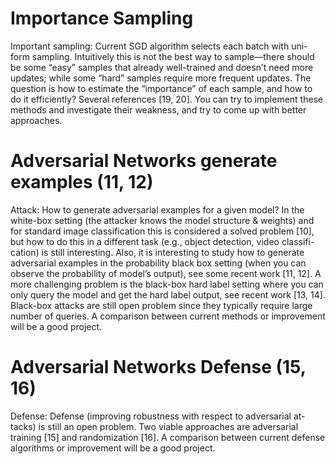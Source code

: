 # Importance Sampling
Important sampling: Current SGD algorithm selects each batch with uni- form sampling. Intuitively this is not the best way to sample—there should be some “easy” samples that already well-trained and doesn’t need more updates; while some “hard” samples require more frequent updates. The question is how to estimate the “importance” of each sample, and how to do it efficiently? Several references [19, 20]. You can try to implement these methods and investigate their weakness, and try to come up with better approaches.


# Adversarial Networks generate examples (11, 12)
Attack: How to generate adversarial examples for a given model? In the white-box setting (the attacker knows the model structure & weights) and for standard image classification this is considered a solved problem [10], but how to do this in a different task (e.g., object detection, video classifi- cation) is still interesting. Also, it is interesting to study how to generate adversarial examples in the probability black box setting (when you can observe the probability of model’s output), see some recent work [11, 12]. A more challenging problem is the black-box hard label setting where you can only query the model and get the hard label output, see recent work [13, 14]. Black-box attacks are still open problem since they typically require large number of queries. A comparison between current methods or improvement will be a good project.

# Adversarial Networks Defense (15, 16)
Defense: Defense (improving robustness with respect to adversarial at- tacks) is still an open problem. Two viable approaches are adversarial training [15] and randomization [16]. A comparison between current defense algorithms or improvement will be a good project.
